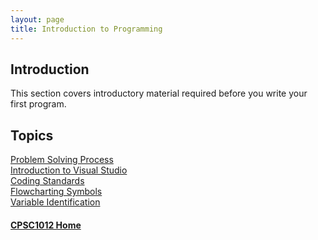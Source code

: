 ```yaml
---
layout: page
title: Introduction to Programming
---
```


## Introduction
This section covers introductory material required before you write your first program.

## Topics
[Problem Solving Process](problem-solving.md)<br>
[Introduction to Visual Studio](visual-studio.md)<br>
[Coding Standards](coding-standards.md)<br>
[Flowcharting Symbols](flowchart-symbols.md)<br>
[Variable Identification](variables.md)

#### [CPSC1012 Home](../)
